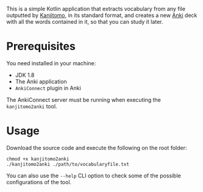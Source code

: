 This is a simple Kotlin application that extracts vocabulary from any file outputted by [Kanjitomo](https://www.kanjitomo.net/), in its standard format, and creates a new [Anki](https://apps.ankiweb.net/) deck with all the words contained in it, so that you can study it later.

# Prerequisites

You need installed in your machine:
* JDK 1.8
* The Anki application
* `AnkiConnect` plugin in Anki

The AnkiConnect server must be running when executing the `kanjitomo2anki` tool.

# Usage
Download the source code and execute the following on the root folder:
```shell
chmod +x kanjitomo2anki
./kanjitomo2anki ./path/to/vocabularyfile.txt
```

You can also use the `--help` CLI option to check some of the possible configurations of the tool.
